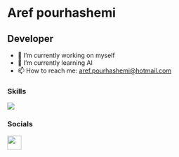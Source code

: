 
Aref pourhashemi
===============================

Developer
-----------------------------

- 🔭 I’m currently working on myself
- 🌱 I’m currently learning Al
- 📫 How to reach me: aref.pourhashemi@hotmail.com


                  
### Skills
<p align="left">
  <img src="https://skillicons.dev/icons?i=py,php,kotlin,laravel,html,css" />
</p>
                    
### Socials
<p align="left">
  <a href="  https://www.linkedin.com/in/aref-pourhashemi-29bb901a5" target="_blank" rel="noreferrer"><img src="https://skillicons.dev/icons?i=linkedin" width="32" height="32" /></a>


